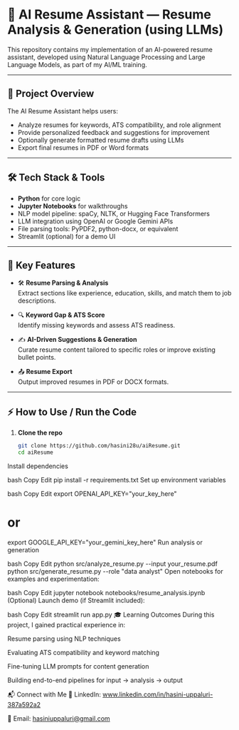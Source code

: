# 🧠 AI Resume Assistant — Resume Analysis & Generation (using LLMs)

This repository contains my implementation of an AI-powered resume assistant, developed using Natural Language Processing and Large Language Models, as part of my AI/ML training.

---

## 🚀 Project Overview

The AI Resume Assistant helps users:
- Analyze resumes for keywords, ATS compatibility, and role alignment
- Provide personalized feedback and suggestions for improvement
- Optionally generate formatted resume drafts using LLMs
- Export final resumes in PDF or Word formats
---

## 🛠 Tech Stack & Tools

- **Python** for core logic  
- **Jupyter Notebooks** for walkthroughs  
- NLP model pipeline: spaCy, NLTK, or Hugging Face Transformers  
- LLM integration using OpenAI or Google Gemini APIs  
- File parsing tools: PyPDF2, python-docx, or equivalent  
- Streamlit (optional) for a demo UI

---

## 🧪 Key Features

- 🛠 **Resume Parsing & Analysis**  
  Extract sections like experience, education, skills, and match them to job descriptions.

- 🔍 **Keyword Gap & ATS Score**  
  Identify missing keywords and assess ATS readiness.

- ✍️ **AI-Driven Suggestions & Generation**  
  Curate resume content tailored to specific roles or improve existing bullet points.

- 📤 **Resume Export**  
  Output improved resumes in PDF or DOCX formats.

---

## ⚡ How to Use / Run the Code

1. **Clone the repo**  
   ```bash
   git clone https://github.com/hasini28u/aiResume.git
   cd aiResume
Install dependencies

bash
Copy
Edit
pip install -r requirements.txt
Set up environment variables

bash
Copy
Edit
export OPENAI_API_KEY="your_key_here"
# or
export GOOGLE_API_KEY="your_gemini_key_here"
Run analysis or generation

bash
Copy
Edit
python src/analyze_resume.py --input your_resume.pdf
python src/generate_resume.py --role "data analyst"
Open notebooks for examples and experimentation:

bash
Copy
Edit
jupyter notebook notebooks/resume_analysis.ipynb
(Optional) Launch demo (if Streamlit included):

bash
Copy
Edit
streamlit run app.py
🎓 Learning Outcomes
During this project, I gained practical experience in:

Resume parsing using NLP techniques

Evaluating ATS compatibility and keyword matching

Fine-tuning LLM prompts for content generation

Building end-to-end pipelines for input → analysis → output

📬 Connect with Me
💼 LinkedIn: www.linkedin.com/in/hasini-uppaluri-387a592a2

📧 Email: hasiniuppaluri@gmail.com
